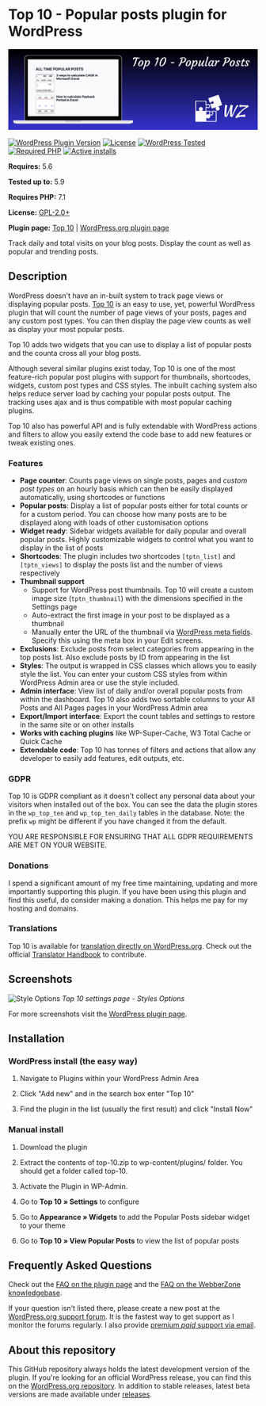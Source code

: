 # Top 10  - Popular posts plugin for WordPress

![Top 10](https://raw.githubusercontent.com/WebberZone/top-10/master/wporg-assets/banner-1544x500.png)

[![WordPress Plugin Version](https://img.shields.io/wordpress/plugin/v/top-10.svg?style=flat-square)](https://wordpress.org/plugins/top-10/)
[![License](https://img.shields.io/badge/license-GPL_v2%2B-orange.svg?style=flat-square)](https://opensource.org/licenses/GPL-2.0)
[![WordPress Tested](https://img.shields.io/wordpress/v/top-10.svg?style=flat-square)](https://wordpress.org/plugins/top-10/)
[![Required PHP](https://img.shields.io/wordpress/plugin/required-php/top-10?style=flat-square)](https://wordpress.org/plugins/top-10/)
[![Active installs](https://img.shields.io/wordpress/plugin/installs/top-10?style=flat-square)](https://wordpress.org/plugins/top-10/)

__Requires:__ 5.6

__Tested up to:__ 5.9

__Requires PHP:__ 7.1

__License:__ [GPL-2.0+](http://www.gnu.org/licenses/gpl-2.0.html)

__Plugin page:__ [Top 10](https://webberzone.com/plugins/top-10/) | [WordPress.org plugin page](https://wordpress.org/plugins/top-10/)

Track daily and total visits on your blog posts. Display the count as well as popular and trending posts.

## Description

WordPress doesn't have an in-built system to track page views or displaying popular posts. [Top 10](https://webberzone.com/plugins/top-10/) is an easy to use, yet, powerful WordPress plugin that will count the number of page views of your posts, pages and any custom post types. You can then display the page view counts as well as display your most popular posts.

Top 10 adds two widgets that you can use to display a list of popular posts and the counta cross all your blog posts.

Although several similar plugins exist today, Top 10 is one of the most feature-rich popular post plugins with support for thumbnails, shortcodes, widgets, custom post types and CSS styles. The inbuilt caching system also helps reduce server load by caching your popular posts output. The tracking uses ajax and is thus compatible with most popular caching plugins.

Top 10 also has powerful API and is fully extendable with WordPress actions and filters to allow you easily extend the code base to add new features or tweak existing ones.

### Features

* __Page counter__: Counts page views on single posts, pages and *custom post types* on an hourly basis which can then be easily displayed automatically, using shortcodes or functions
* __Popular posts__: Display a list of popular posts either for total counts or for a custom period. You can choose how many posts are to be displayed along with loads of other customisation options
* __Widget ready__: Sidebar widgets available for daily popular and overall popular posts. Highly customizable widgets to control what you want to display in the list of posts
* __Shortcodes__: The plugin includes two shortcodes `[tptn_list]` and `[tptn_views]` to display the posts list and the number of views respectively
* __Thumbnail support__
  * Support for WordPress post thumbnails. Top 10 will create a custom image size (`tptn_thumbnail`) with the dimensions specified in the Settings page
  * Auto-extract the first image in your post to be displayed as a thumbnail
  * Manually enter the URL of the thumbnail via [WordPress meta fields](http://codex.wordpress.org/Custom_Fields). Specify this using the meta box in your Edit screens.
* __Exclusions__: Exclude posts from select categories from appearing in the top posts list. Also exclude posts by ID from appearing in the list
* __Styles__: The output is wrapped in CSS classes which allows you to easily style the list. You can enter your custom CSS styles from within WordPress Admin area or use the style included.
* __Admin interface__: View list of daily and/or overall popular posts from within the dashboard. Top 10 also adds two sortable columns to your All Posts and All Pages pages in your WordPress Admin area
* __Export/Import interface__: Export the count tables and settings to restore in the same site or on other installs
* __Works with caching plugins__ like WP-Super-Cache, W3 Total Cache or Quick Cache
* __Extendable code__: Top 10 has tonnes of filters and actions that allow any developer to easily add features, edit outputs, etc.

### GDPR

Top 10 is GDPR compliant as it doesn't collect any personal data about your visitors when installed out of the box. You can see the data the plugin stores in the `wp_top_ten` and `wp_top_ten_daily` tables in the database. Note: the prefix `wp` might be different if you have changed it from the default.

YOU ARE RESPONSIBLE FOR ENSURING THAT ALL GDPR REQUIREMENTS ARE MET ON YOUR WEBSITE.

### Donations

I spend a significant amount of my free time maintaining, updating and more importantly supporting this plugin. If you have been using this plugin and find this useful, do consider making a donation. This helps me pay for my hosting and domains.

### Translations

Top 10 is available for [translation directly on WordPress.org](https://translate.wordpress.org/projects/wp-plugins/top-10). Check out the official [Translator Handbook](https://make.wordpress.org/polyglots/handbook/rosetta/theme-plugin-directories/) to contribute.

## Screenshots

![Style Options](https://raw.github.com/WebberZone/top-10/master/wporg-assets/screenshot-5.png)
*Top 10 settings page - Styles Options*

For more screenshots visit the [WordPress plugin page](http://wordpress.org/plugins/top-10/screenshots/).

## Installation

### WordPress install (the easy way)

1. Navigate to Plugins within your WordPress Admin Area

2. Click "Add new" and in the search box enter "Top 10"

3. Find the plugin in the list (usually the first result) and click "Install Now"

### Manual install

1. Download the plugin

2. Extract the contents of top-10.zip to wp-content/plugins/ folder. You should get a folder called top-10.

3. Activate the Plugin in WP-Admin.

4. Go to __Top 10 &raquo; Settings__ to configure

5. Go to __Appearance &raquo; Widgets__ to add the Popular Posts sidebar widget to your theme

6. Go to __Top 10 &raquo; View Popular Posts__ to view the list of popular posts

## Frequently Asked Questions

Check out the [FAQ on the plugin page](http://wordpress.org/plugins/top-10/faq/) and the [FAQ on the WebberZone knowledgebase](https://webberzone.com/support/section/top-10/).

If your question isn't listed there, please create a new post at the [WordPress.org support forum](http://wordpress.org/support/plugin/top-10). It is the fastest way to get support as I monitor the forums regularly. I also provide [premium *paid* support via email](https://webberzone.com/support/).

## About this repository

This GitHub repository always holds the latest development version of the plugin. If you're looking for an official WordPress release, you can find this on the [WordPress.org repository](http://wordpress.org/plugins/top-10). In addition to stable releases, latest beta versions are made available under [releases](https://github.com/WebberZone/top-10/releases).
